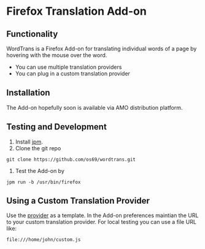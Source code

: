 # Firefox Translation Add-on 

## Functionality

WordTrans is a Firefox Add-on for translating individual words of a page by hovering with the mouse over the word.
* You can use multiple translation providers
* You can plug in a custom translation provider

## Installation
The Add-on hopefully soon is available via AMO distribution platform.

## Testing and Development

1. Install [jpm](https://developer.mozilla.org/en-US/Add-ons/SDK/Tools/jpm#Installation).
1. Clone the git repo
```
git clone https://github.com/os69/wordtrans.git
```
1. Test the Add-on by 
```
jpm run -b /usr/bin/firefox
```

## Using a Custom Translation Provider
Use the [provider](https://github.com/os69/wordtrans/blob/master/data/providers/custom.js) as a template. 
In the Add-on preferences maintian the URL to your custom translation provider. For local testing you can
use a file URL like:
```
file:///home/john/custom.js
```


